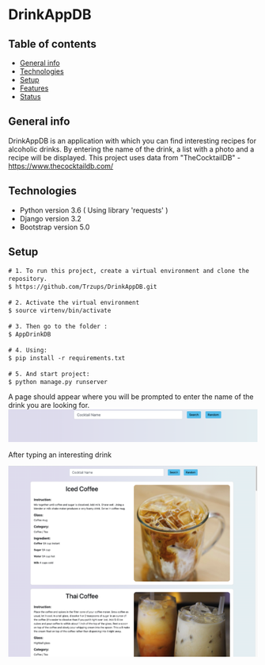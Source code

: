 # DrinkAppDB

## Table of contents

* [General info](#general-info)
* [Technologies](#technologies)
* [Setup](#setup)
* [Features](#features)
* [Status](#status)

## General info

DrinkAppDB is an application with which you can find interesting recipes for alcoholic drinks. By entering the name of
the drink, a list with a photo and a recipe will be displayed.
This project uses data from "TheCocktailDB" - https://www.thecocktaildb.com/

## Technologies

* Python version 3.6 ( Using library 'requests' )
* Django version 3.2
* Bootstrap version 5.0

## Setup

```
# 1. To run this project, create a virtual environment and clone the repository.
$ https://github.com/Trzups/DrinkAppDB.git

# 2. Activate the virtual environment
$ source virtenv/bin/activate

# 3. Then go to the folder :
$ AppDrinkDB

# 4. Using:
$ pip install -r requirements.txt

# 5. And start project:
$ python manage.py runserver
```

A page should appear where you will be prompted to enter the name of the drink you are looking for.
![Algorithm schema](./img/screen_1.png)

After typing an interesting drink

![Algorithm schema](./img/screen_2.png)

